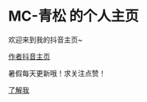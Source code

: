 # MC-青松 的个人主页
<script> 
alert("这里是MC-青松的个人网站,官方只发抖音,其余均盗版! "); </script> 

欢迎来到我的抖音主页~

[作者抖音主页](https://www.douyin.com/user/MS4wLjABAAAADzrBgM9ZRD17uXtBYAy8HaRq2geWDNnDeb8_B13tlpw)

暑假每天更新哦！求关注点赞！

[了解我](https://v.douyin.com/YPDcyXU/)

